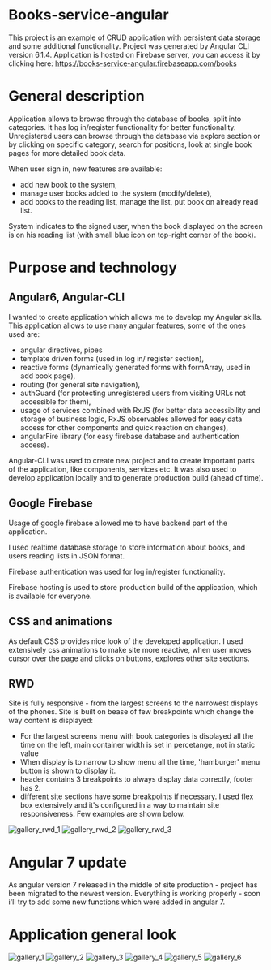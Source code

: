 # Books-service-angular

This project is an example of CRUD application with persistent data storage and some additional 
functionality. Project was generated by Angular CLI version 6.1.4. Application is hosted on Firebase server, you can access it
by clicking here: https://books-service-angular.firebaseapp.com/books

# General description

Application allows to browse through the database of books, split into categories. It has log in/register
functionality for better functionality. Unregistered users can browse through the database via explore
section or by clicking on specific category, search for positions, look at single book pages for more 
detailed book data.

When user sign in, new features are available:
 -  add new book to the system,
 -  manage user books added to the system (modify/delete),
 -  add books to the reading list, manage the list, put book on already read list.
 
 System indicates to the signed user, when the book displayed on the screen is on his reading list (with small
 blue icon on top-right corner of the book).
 

# Purpose and technology

## Angular6, Angular-CLI

I wanted to create application which allows me to develop my Angular skills. This application allows to use
many angular features, some of the ones used are:
- angular directives, pipes
- template driven forms (used in log in/ register section),
- reactive forms (dynamically generated forms with formArray, used in add book page),
- routing (for general site navigation),
- authGuard (for protecting unregistered users from visiting URLs not accessible for them),
- usage of services combined with RxJS (for better data accessibility and storage of business logic,
 RxJS observables allowed for easy data access for other components and quick reaction on changes),
- angularFire library (for easy firebase database and authentication access).

Angular-CLI was used to create new project and to create important parts of the application, like components,
services etc. It was also used to develop application locally and to generate production build (ahead of time).

## Google Firebase

Usage of google firebase allowed me to have backend part of the application.

I used realtime database storage to store information about books, and users reading lists in JSON format.

Firebase authentication was used for log in/register functionality.

Firebase hosting is used to store production build of the application, which is available for everyone. 

## CSS and animations

As default CSS provides nice look of the developed application. I used extensively css animations to make site
more reactive, when user moves cursor over the page and clicks on buttons, explores other site sections. 

## RWD

Site is  fully responsive - from the largest screens to the narrowest displays of the phones. Site is built 
on bease of few breakpoints which change the way content is displayed:
* For the largest screens menu with book categories is displayed all the time on the left, main container width is set in percetange, 
not in static value
* When display is to narrow to show menu all the time, 'hamburger' menu button is shown to display
it.
* header contains 3 breakpoints to always display data correctly, footer has 2.
* different site sections have some breakpoints if necessary. I used flex box extensively
and it's configured in a way to maintain site responsiveness. Few examples are shown below.
<img alt="gallery_rwd_1" src="/git_images/12.PNG">
<img alt="gallery_rwd_2" src="/git_images/13.PNG">
<img alt="gallery_rwd_3" src="/git_images/14.PNG">

# Angular 7 update

As angular version 7 released in the middle of site production - project has been migrated to the newest version. 
Everything is working properly - soon i'll try to add some new functions which were added in
angular 7.

# Application general look

<img alt="gallery_1" src="/git_images/1.PNG">
<img alt="gallery_2" src="/git_images/2.PNG">
<img alt="gallery_3" src="/git_images/3.PNG">
<img alt="gallery_4" src="/git_images/4.PNG">
<img alt="gallery_5" src="/git_images/5.PNG">
<img alt="gallery_6" src="/git_images/6.PNG">
